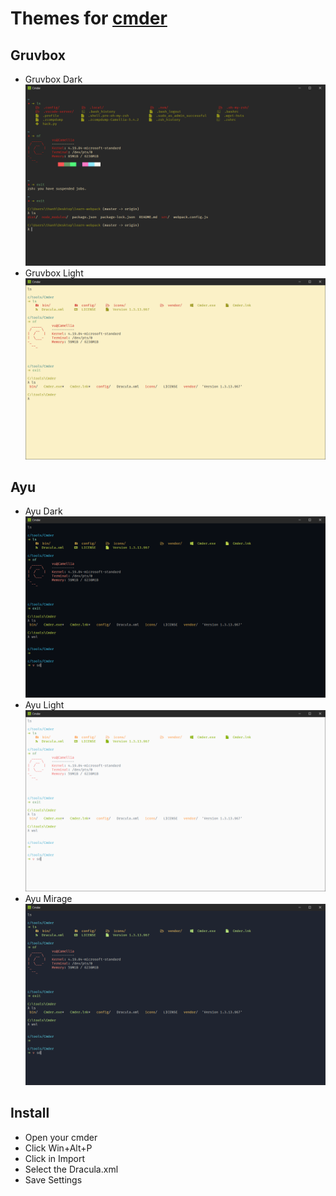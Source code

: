# Themes for [cmder](http://cmder.net/)

## Gruvbox

- Gruvbox Dark
  ![Screenshot](/previews/gruvbox-dark.png)
- Gruvbox Light
  ![Screenshot](/previews/gruvbox-light.png)

## Ayu

- Ayu Dark
  ![Screenshot](/previews/ayu-dark.png)
- Ayu Light
  ![Screenshot](/previews/ayu-light.png)
- Ayu Mirage
  ![Screenshot](/previews/ayu-mirage.png)

## Install

- Open your cmder
- Click Win+Alt+P
- Click in Import
- Select the Dracula.xml
- Save Settings
